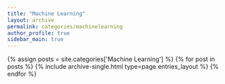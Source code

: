 ```yaml
---
title: "Machine Learning"
layout: archive
permalink: categories/machinelearning
author_profile: true
sidebar_main: true
---
```



{% assign posts = site.categories['Machine Learning'] %}
{% for post in posts %} {% include archive-single.html type=page.entries_layout %} {% endfor %}
